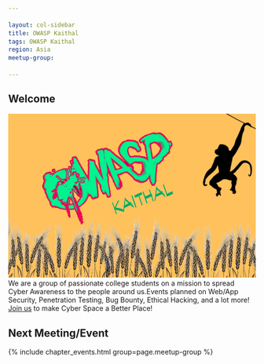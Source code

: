```yaml
---

layout: col-sidebar
title: OWASP Kaithal
tags: OWASP Kaithal
region: Asia
meetup-group:

---
```

## Welcome
<img src="assets/images/VERSION_!.png">
We are a group of passionate college students on a mission to spread Cyber Awareness to the people around us.Events planned on Web/App Security, Penetration Testing, Bug Bounty, Ethical Hacking, and a lot more! <a href="https://owasp.org/www-chapter-kaithal/#div-join" target="_blank">Join us</a> to make Cyber Space a Better Place!

Next Meeting/Event 
---------------------
{% include chapter_events.html group=page.meetup-group %}


